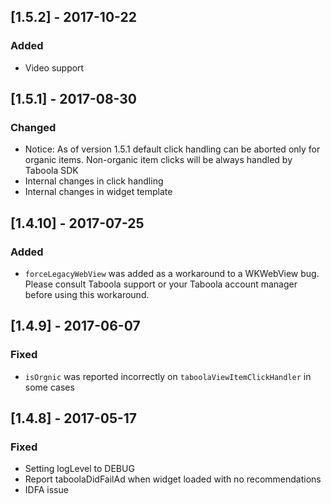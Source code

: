 ## [1.5.2] - 2017-10-22
### Added
- Video support
## [1.5.1] - 2017-08-30
### Changed
- Notice: As of version 1.5.1 default click handling can be aborted only for organic items. Non-organic item clicks will be always handled by Taboola SDK
- Internal changes in click handling
- Internal changes in widget template
## [1.4.10] - 2017-07-25
### Added
- `forceLegacyWebView` was added as a workaround to a WKWebView bug. Please consult Taboola support or your Taboola account manager before using this workaround.
## [1.4.9] - 2017-06-07
### Fixed
- `isOrgnic` was reported incorrectly on `taboolaViewItemClickHandler` in some cases
## [1.4.8] - 2017-05-17
### Fixed
- Setting logLevel to DEBUG
- Report taboolaDidFailAd when widget loaded with no recommendations
- IDFA issue
